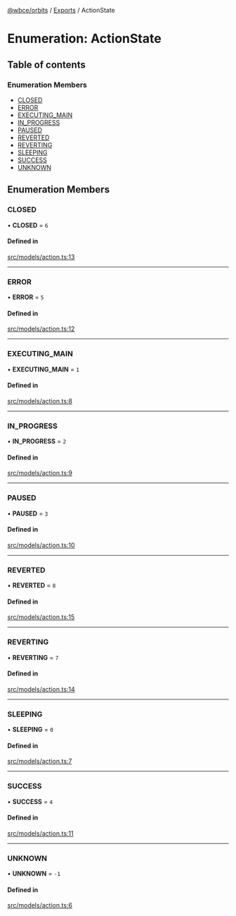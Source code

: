 [@wbce/orbits](../README.md) / [Exports](../modules.md) / ActionState

# Enumeration: ActionState

## Table of contents

### Enumeration Members

- [CLOSED](ActionState.md#closed)
- [ERROR](ActionState.md#error)
- [EXECUTING\_MAIN](ActionState.md#executing_main)
- [IN\_PROGRESS](ActionState.md#in_progress)
- [PAUSED](ActionState.md#paused)
- [REVERTED](ActionState.md#reverted)
- [REVERTING](ActionState.md#reverting)
- [SLEEPING](ActionState.md#sleeping)
- [SUCCESS](ActionState.md#success)
- [UNKNOWN](ActionState.md#unknow)

## Enumeration Members

### CLOSED

• **CLOSED** = ``6``

#### Defined in

[src/models/action.ts:13](https://github.com/LaWebcapsule/orbits/blob/b05d8f7/src/core/actions/src/models/action.ts#L13)

___

### ERROR

• **ERROR** = ``5``

#### Defined in

[src/models/action.ts:12](https://github.com/LaWebcapsule/orbits/blob/b05d8f7/src/core/actions/src/models/action.ts#L12)

___

### EXECUTING\_MAIN

• **EXECUTING\_MAIN** = ``1``

#### Defined in

[src/models/action.ts:8](https://github.com/LaWebcapsule/orbits/blob/b05d8f7/src/core/actions/src/models/action.ts#L8)

___

### IN\_PROGRESS

• **IN\_PROGRESS** = ``2``

#### Defined in

[src/models/action.ts:9](https://github.com/LaWebcapsule/orbits/blob/b05d8f7/src/core/actions/src/models/action.ts#L9)

___

### PAUSED

• **PAUSED** = ``3``

#### Defined in

[src/models/action.ts:10](https://github.com/LaWebcapsule/orbits/blob/b05d8f7/src/core/actions/src/models/action.ts#L10)

___

### REVERTED

• **REVERTED** = ``8``

#### Defined in

[src/models/action.ts:15](https://github.com/LaWebcapsule/orbits/blob/b05d8f7/src/core/actions/src/models/action.ts#L15)

___

### REVERTING

• **REVERTING** = ``7``

#### Defined in

[src/models/action.ts:14](https://github.com/LaWebcapsule/orbits/blob/b05d8f7/src/core/actions/src/models/action.ts#L14)

___

### SLEEPING

• **SLEEPING** = ``0``

#### Defined in

[src/models/action.ts:7](https://github.com/LaWebcapsule/orbits/blob/b05d8f7/src/core/actions/src/models/action.ts#L7)

___

### SUCCESS

• **SUCCESS** = ``4``

#### Defined in

[src/models/action.ts:11](https://github.com/LaWebcapsule/orbits/blob/b05d8f7/src/core/actions/src/models/action.ts#L11)

___

### UNKNOWN

• **UNKNOWN** = ``-1``

#### Defined in

[src/models/action.ts:6](https://github.com/LaWebcapsule/orbits/blob/b05d8f7/src/core/actions/src/models/action.ts#L6)
